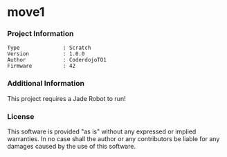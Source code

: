 move1
================



### Project Information
```
Type              : Scratch
Version           : 1.0.0
Author            : CoderdojoTO1
Firmware          : 42
```

### Additional Information
This project requires a Jade Robot to run!

### License
This software is provided "as is" without any expressed or implied warranties.  In no case shall the author or any contributors be liable for any damages caused by the use of this software.

